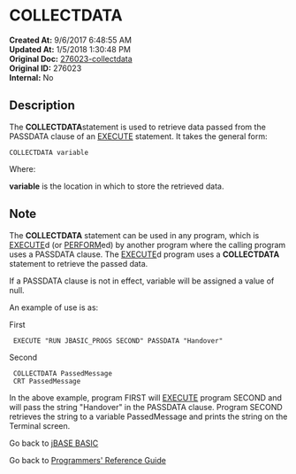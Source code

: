 # COLLECTDATA

**Created At:** 9/6/2017 6:48:55 AM  
**Updated At:** 1/5/2018 1:30:48 PM  
**Original Doc:** [276023-collectdata](https://docs.jbase.com/36868-jbase-basic/276023-collectdata)  
**Original ID:** 276023  
**Internal:** No  

## Description

The **COLLECTDATA**statement is used to retrieve data passed from the PASSDATA clause of an [EXECUTE](./../execute) statement. It takes the general form:

```
COLLECTDATA variable
```

Where:

**variable** is the location in which to store the retrieved data.

## Note

The **COLLECTDATA** statement can be used in any program, which is [EXECUTE](./../execute)d (or [PERFORM](./../execute)ed) by another program where the calling program uses a PASSDATA clause. The [EXECUTE](./../execute)d program uses a **COLLECTDATA** statement to retrieve the passed data.

If a PASSDATA clause is not in effect, variable will be assigned a value of null.

An example of use is as:

First

```
 EXECUTE "RUN JBASIC_PROGS SECOND" PASSDATA "Handover"
```

Second

```
 COLLECTDATA PassedMessage
 CRT PassedMessage
```

In the above example, program FIRST will [EXECUTE](./../execute) program SECOND and will pass the string "Handover" in the PASSDATA clause. Program SECOND retrieves the string to a variable PassedMessage and prints the string on the Terminal screen.

Go back to [jBASE BASIC](./../README.md)

Go back to [Programmers' Reference Guide](./../../reference-guides/jbc/README.md)
